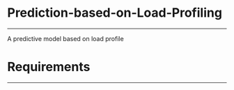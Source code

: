 # Prediction-based-on-Load-Profiling
---------------
A predictive model based on load profile 

# Requirements
---------------
